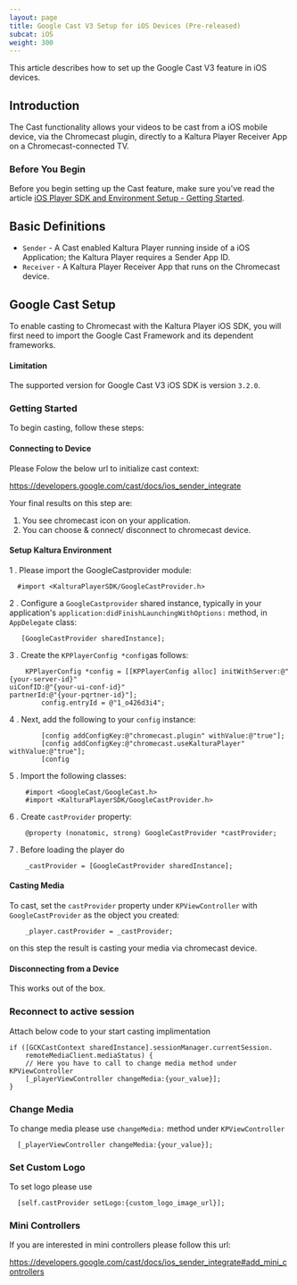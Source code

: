 ```yaml
---
layout: page
title: Google Cast V3 Setup for iOS Devices (Pre-released)
subcat: iOS
weight: 300
---
```


This article describes how to set up the Google Cast V3 feature in iOS devices.

## Introduction  

The Cast functionality allows your videos to be cast from a iOS mobile device, via the Chromecast plugin, directly to a Kaltura Player Receiver App on a Chromecast-connected TV.

### Before You Begin  

Before you begin setting up the Cast feature, make sure you've read the article [iOS Player SDK and Environment Setup - Getting Started](https://vpaas.kaltura.com/documentation/05_Mobile-Video-Player-SDKs/iOS-Getting-Started.html).

## Basic Definitions

* `Sender` - A Cast enabled Kaltura Player running inside of a iOS Application; the Kaltura Player requires a Sender App ID.
* `Receiver` - A Kaltura Player Receiver App that runs on the Chromecast device. 

## Google Cast Setup  

To enable casting to Chromecast with the Kaltura Player iOS SDK, you will first need to import the Google Cast Framework and its dependent frameworks.

#### Limitation  

The supported version for Google Cast V3 iOS SDK is version `3.2.0`.

### Getting Started  

To begin casting, follow these steps:

#### Connecting to Device

Please Folow the below url to initialize cast context:

https://developers.google.com/cast/docs/ios_sender_integrate

Your final results on this step are: 

1. You see chromecast icon on your application.
2. You can choose & connect/ disconnect to chromecast device.

#### Setup Kaltura Environment 

1 . Please import the GoogleCastprovider module: 
      
      #import <KalturaPlayerSDK/GoogleCastProvider.h>
      
2 . Configure a `GoogleCastprovider` shared instance, typically in your application's `application:didFinishLaunchingWithOptions:` method, in `AppDelegate` class:

       [GoogleCastProvider sharedInstance];
       
3 . Create the `KPPlayerConfig *config`as follows:

        KPPlayerConfig *config = [[KPPlayerConfig alloc] initWithServer:@"{your-server-id}"                                                           uiConfID:@"{your-ui-conf-id}"                                                                  partnerId:@"{your-pqrtner-id}"];
            config.entryId = @"1_o426d3i4";
        

4 . Next, add the following to your `config` instance:

        
            [config addConfigKey:@"chromecast.plugin" withValue:@"true"];
            [config addConfigKey:@"chromecast.useKalturaPlayer" withValue:@"true"];
            [config             
        

5 . Import the following classes:


       
        #import <GoogleCast/GoogleCast.h>
        #import <KalturaPlayerSDK/GoogleCastProvider.h>
        

6 . Create `castProvider` property:


        @property (nonatomic, strong) GoogleCastProvider *castProvider;


7 . Before loading the player do

        _castProvider = [GoogleCastProvider sharedInstance]; 


#### Casting Media

To cast, set the `castProvider` property under `KPViewController` with `GoogleCastProvider` as the object you created:


        _player.castProvider = _castProvider;


on this step the result is casting your media via chromecast device.


#### Disconnecting from a Device

This works out of the box.

### Reconnect to active session 

Attach below code to your start casting implimentation

    if ([GCKCastContext sharedInstance].sessionManager.currentSession.
        remoteMediaClient.mediaStatus) {
        // Here you have to call to change media method under KPViewController
        [_playerViewController changeMedia:{your_value}];
    }

### Change Media

To change media please use `changeMedia:` method under `KPViewController`

      [_playerViewController changeMedia:{your_value}];

### Set Custom Logo

To set logo please use

      [self.castProvider setLogo:{custom_logo_image_url}];
      

### Mini Controllers  

If you are interested in mini controllers please follow this url:

https://developers.google.com/cast/docs/ios_sender_integrate#add_mini_controllers

